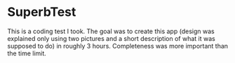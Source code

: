 SuperbTest
==========

This is a coding test I took. The goal was to create this app (design was explained only using two pictures and a short description of what it was supposed to do) in roughly 3 hours. Completeness was more important than the time limit.